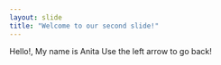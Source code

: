 ```yaml
---
layout: slide
title: "Welcome to our second slide!"
---
```

Hello!, My name is Anita
Use the left arrow to go back!
